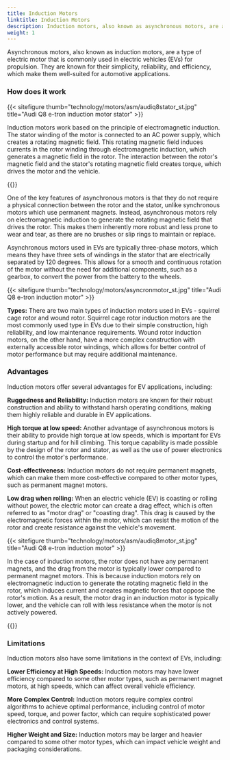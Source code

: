 ```yaml
---
title: Induction Motors
linktitle: Induction Motors
description: Induction motors, also known as asynchronous motors, are a type of electric motor that is widely used in electric vehicles (EVs) for their unique characteristics and advantages. 
weight: 1
---
```

<!-- markdownlint-disable MD033 -->

Asynchronous motors, also known as induction motors, are a type of electric motor that is commonly used in electric vehicles (EVs) for propulsion. They are known for their simplicity, reliability, and efficiency, which make them well-suited for automotive applications.

### How does it work

{{< sitefigure thumb="technology/motors/asm/audiq8stator_st.jpg" title="Audi Q8 e-tron induction motor stator" >}}

Induction motors work based on the principle of electromagnetic induction. The stator winding of the motor is connected to an AC power supply, which creates a rotating magnetic field. This rotating magnetic field induces currents in the rotor winding through electromagnetic induction, which generates a magnetic field in the rotor. The interaction between the rotor's magnetic field and the stator's rotating magnetic field creates torque, which drives the motor and the vehicle.

{{<evkxdisplayaddarticle />}}

One of the key features of asynchronous motors is that they do not require a physical connection between the rotor and the stator, unlike synchronous motors which use permanent magnets. Instead, asynchronous motors rely on electromagnetic induction to generate the rotating magnetic field that drives the rotor. This makes them inherently more robust and less prone to wear and tear, as there are no brushes or slip rings to maintain or replace.

Asynchronous motors used in EVs are typically three-phase motors, which means they have three sets of windings in the stator that are electrically separated by 120 degrees. This allows for a smooth and continuous rotation of the motor without the need for additional components, such as a gearbox, to convert the power from the battery to the wheels.

{{< sitefigure thumb="technology/motors/asyncronmotor_st.jpg" title="Audi Q8 e-tron induction motor" >}}

**Types:** There are two main types of induction motors used in EVs - squirrel cage rotor and wound rotor. Squirrel cage rotor induction motors are the most commonly used type in EVs due to their simple construction, high reliability, and low maintenance requirements. Wound rotor induction motors, on the other hand, have a more complex construction with externally accessible rotor windings, which allows for better control of motor performance but may require additional maintenance.

### Advantages

Induction motors offer several advantages for EV applications, including:

**Ruggedness and Reliability:** Induction motors are known for their robust construction and ability to withstand harsh operating conditions, making them highly reliable and durable in EV applications.

**High torque at low speed:** Another advantage of asynchronous motors is their ability to provide high torque at low speeds, which is important for EVs during startup and for hill climbing. This torque capability is made possible by the design of the rotor and stator, as well as the use of power electronics to control the motor's performance.

**Cost-effectiveness:** Induction motors do not require permanent magnets, which can make them more cost-effective compared to other motor types, such as permanent magnet motors.

**Low drag when rolling:** When an electric vehicle (EV) is coasting or rolling without power, the electric motor can create a drag effect, which is often referred to as "motor drag" or "coasting drag". This drag is caused by the electromagnetic forces within the motor, which can resist the motion of the rotor and create resistance against the vehicle's movement.

{{< sitefigure thumb="technology/motors/asm/audiq8motor_st.jpg" title="Audi Q8 e-tron induction motor" >}}


In the case of induction motors, the rotor does not have any permanent magnets, and the drag from the motor is typically lower compared to permanent magnet motors. This is because induction motors rely on electromagnetic induction to generate the rotating magnetic field in the rotor, which induces current and creates magnetic forces that oppose the rotor's motion. As a result, the motor drag in an induction motor is typically lower, and the vehicle can roll with less resistance when the motor is not actively powered.

{{<evkxdisplayaddarticle />}}

### Limitations

Induction motors also have some limitations in the context of EVs, including:

**Lower Efficiency at High Speeds:** Induction motors may have lower efficiency compared to some other motor types, such as permanent magnet motors, at high speeds, which can affect overall vehicle efficiency.

**More Complex Control:** Induction motors require complex control algorithms to achieve optimal performance, including control of motor speed, torque, and power factor, which can require sophisticated power electronics and control systems.

**Higher Weight and Size:** Induction motors may be larger and heavier compared to some other motor types, which can impact vehicle weight and packaging considerations.
